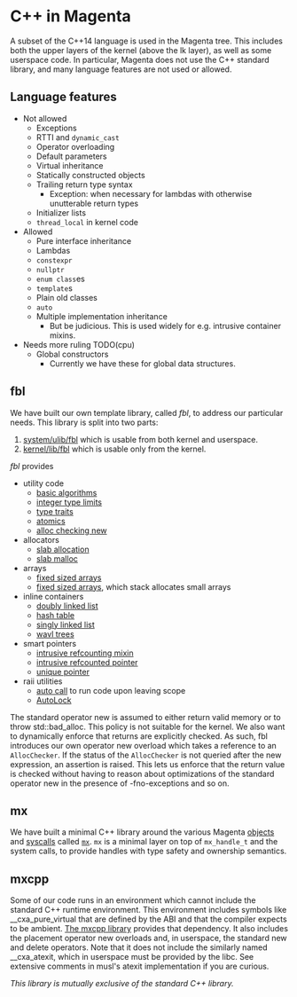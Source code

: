 # C++ in Magenta

A subset of the C++14 language is used in the Magenta tree. This
includes both the upper layers of the kernel (above the lk layer), as
well as some userspace code. In particular, Magenta does not use the
C++ standard library, and many language features are not used or
allowed.

## Language features

- Not allowed
  - Exceptions
  - RTTI and `dynamic_cast`
  - Operator overloading
  - Default parameters
  - Virtual inheritance
  - Statically constructed objects
  - Trailing return type syntax
    - Exception: when necessary for lambdas with otherwise unutterable return types
  - Initializer lists
  - `thread_local` in kernel code
- Allowed
  - Pure interface inheritance
  - Lambdas
  - `constexpr`
  - `nullptr`
  - `enum class`es
  - `template`s
  - Plain old classes
  - `auto`
  - Multiple implementation inheritance
    - But be judicious. This is used widely for e.g. intrusive
    container mixins.
- Needs more ruling TODO(cpu)
  - Global constructors
    - Currently we have these for global data structures.

## fbl
We have built our own template library, called *fbl*, to
address our particular needs. This library is split into two parts:

1. [system/ulib/fbl](../system/ulib/fbl) which is usable from both
   kernel and userspace.
2. [kernel/lib/fbl](../kernel/lib/fbl) which is usable only from
    the kernel.

*fbl* provides

- utility code
  - [basic algorithms](../system/ulib/fbl/include/fbl/algorithm.h)
  - [integer type limits](../system/ulib/fbl/include/fbl/limits.h)
  - [type traits](../system/ulib/fbl/include/fbl/type_support.h)
  - [atomics](../system/ulib/fbl/include/fbl/atomic.h)
  - [alloc checking new](../system/ulib/fbl/include/fbl/alloc_checker.h)
- allocators
  - [slab allocation](../system/ulib/fbl/include/fbl/slab_allocator.h)
  - [slab malloc](../system/ulib/fbl/include/fbl/slab_malloc.h)
- arrays
  - [fixed sized arrays](../system/ulib/fbl/include/fbl/array.h)
  - [fixed sized arrays](../system/ulib/fbl/include/fbl/inline_array.h),
    which stack allocates small arrays
- inline containers
  - [doubly linked list](../system/ulib/fbl/include/fbl/intrusive_double_list.h)
  - [hash table](../system/ulib/fbl/include/fbl/intrusive_hash_table.h)
  - [singly linked list](../system/ulib/fbl/include/fbl/intrusive_single_list.h)
  - [wavl trees](../system/ulib/fbl/include/fbl/intrusive_wavl_tree.h)
- smart pointers
  - [intrusive refcounting mixin](../system/ulib/fbl/include/fbl/ref_counted.h)
  - [intrusive refcounted pointer](../system/ulib/fbl/include/fbl/ref_ptr.h)
  - [unique pointer](../system/ulib/fbl/include/fbl/unique_ptr.h)
- raii utilities
  - [auto call](../system/ulib/fbl/include/fbl/auto_call.h) to run
    code upon leaving scope
  - [AutoLock](../system/ulib/fbl/include/fbl/auto_lock.h)

The standard operator new is assumed to either return valid memory or
to throw std::bad_alloc. This policy is not suitable for the
kernel. We also want to dynamically enforce that returns are
explicitly checked. As such, fbl introduces our own operator new
overload which takes a reference to an `AllocChecker`. If the status
of the `AllocChecker` is not queried after the new expression, an
assertion is raised. This lets us enforce that the return value is
checked without having to reason about optimizations of the standard
operator new in the presence of -fno-exceptions and so on.

## mx

We have built a minimal C++ library around the various Magenta
[objects](objects) and [syscalls](syscalls.md) called
[`mx`](../system/ulib/mx/README.md). `mx` is a minimal layer on top of
`mx_handle_t` and the system calls, to provide handles with type
safety and ownership semantics.

## mxcpp

Some of our code runs in an environment which cannot include the
standard C++ runtime environment. This environment includes symbols
like __cxa_pure_virtual that are defined by the ABI and that the
compiler expects to be ambient. [The mxcpp
library](../system/ulib/mxcpp) provides that dependency. It also
includes the placement operator new overloads and, in userspace, the
standard new and delete operators. Note that it does not include the
similarly named __cxa_atexit, which in userspace must be provided by
the libc. See extensive comments in musl's atexit implementation if
you are curious.

*This library is mutually exclusive of the standard C++ library.*
